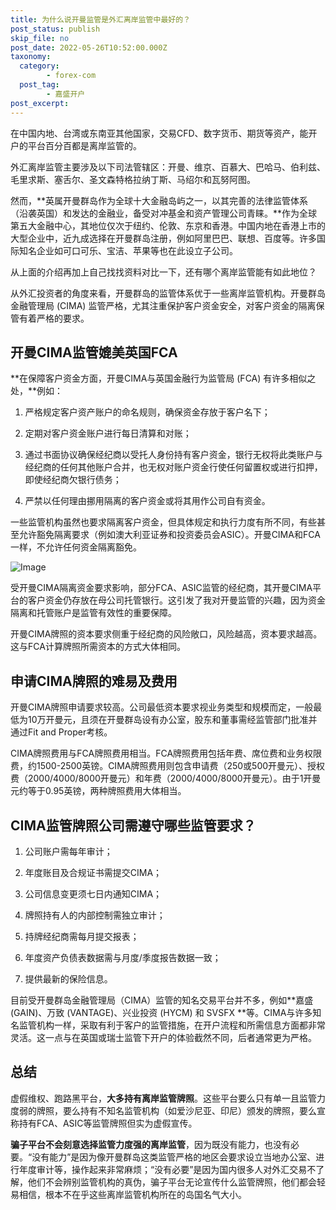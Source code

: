 ```yaml
---
title: 为什么说开曼监管是外汇离岸监管中最好的？
post_status: publish
skip_file: no
post_date: 2022-05-26T10:52:00.000Z
taxonomy:
  category:
        - forex-com
  post_tag:
        - 嘉盛开户
post_excerpt: 
---
```

在中国内地、台湾或东南亚其他国家，交易CFD、数字货币、期货等资产，能开户的平台百分百都是离岸监管的。

外汇离岸监管主要涉及以下司法管辖区：开曼、维京、百慕大、巴哈马、伯利兹、毛里求斯、塞舌尔、圣文森特格拉纳丁斯、马绍尔和瓦努阿图。

然而，**英属开曼群岛作为全球十大金融岛屿之一，以其完善的法律监管体系（沿袭英国）和发达的金融业，备受对冲基金和资产管理公司青睐。**作为全球第五大金融中心，其地位仅次于纽约、伦敦、东京和香港。中国内地在香港上市的大型企业中，近九成选择在开曼群岛注册，例如阿里巴巴、联想、百度等。许多国际知名企业如可口可乐、宝洁、苹果等也在此设立子公司。

从上面的介绍再加上自己找找资料对比一下，还有哪个离岸监管能有如此地位？

从外汇投资者的角度来看，开曼群岛的监管体系优于一些离岸监管机构。开曼群岛金融管理局 (CIMA) 监管严格，尤其注重保护客户资金安全，对客户资金的隔离保管有着严格的要求。

## 开曼CIMA监管媲美英国FCA

**在保障客户资金方面，开曼CIMA与英国金融行为监管局 (FCA) 有许多相似之处，**例如：

1. 严格规定客户资产账户的命名规则，确保资金存放于客户名下；

1. 定期对客户资金账户进行每日清算和对账；

1. 通过书面协议确保经纪商以受托人身份持有客户资金，银行无权将此类账户与经纪商的任何其他账户合并，也无权对账户资金行使任何留置权或进行扣押，即使经纪商欠银行债务；

1. 严禁以任何理由挪用隔离的客户资金或将其用作公司自有资金。

一些监管机构虽然也要求隔离客户资金，但具体规定和执行力度有所不同，有些甚至允许豁免隔离要求（例如澳大利亚证券和投资委员会ASIC）。开曼CIMA和FCA一样，不允许任何资金隔离豁免。

![Image](https://prod-files-secure.s3.us-west-2.amazonaws.com/39ed1227-6d7d-4570-be36-9ccd4a2c4241/bd849744-3fcb-4a37-8312-357962c8f065/image.png?X-Amz-Algorithm=AWS4-HMAC-SHA256&X-Amz-Content-Sha256=UNSIGNED-PAYLOAD&X-Amz-Credential=ASIAZI2LB466ZIAGQRXZ%2F20250201%2Fus-west-2%2Fs3%2Faws4_request&X-Amz-Date=20250201T041352Z&X-Amz-Expires=3600&X-Amz-Security-Token=IQoJb3JpZ2luX2VjEMT%2F%2F%2F%2F%2F%2F%2F%2F%2F%2FwEaCXVzLXdlc3QtMiJIMEYCIQC1gUSpQUj%2B4zl4RQga0gZJDGbZMyUjOBGECwv%2BL1S3XQIhANWOc3KCBgHVeTfWpJ1xiG5KSH6KufgbE4EbqMHZjcAXKogECMz%2F%2F%2F%2F%2F%2F%2F%2F%2F%2FwEQABoMNjM3NDIzMTgzODA1Igyma6eUtva7XAyI8%2BMq3AN52kOm3o8Oz2B6CL%2BSZKoPd7yq4MXqXGDOD1RGn3RJEqU3VsvW%2BlG2BCJMPklCxsVptr7GKLWt6ubinjRQi2pA7X%2BuMOvkjLPlkQZkR%2FFqEyX3IhLSx%2Fo49LmE7YuXzL7lAN8Upho8w7F3clk6j95rO7iXgHVF1z%2F6BKH7%2FlQelD0yszgEc9pC3SQnZkOup5FqmS1QCKsh5%2Bu0e0m75ZlMam1oRVQebrVNg6Y372W8Wwh6%2FttSTcLQPCQ0UoeAxS9RZo5Ok6HGRMqW%2BmHROmDZGp%2FEH9%2B1I7Viw8GYV0DbOlRqB9qV4gpBNvCCq6BlAYScVQ%2F46kPxGf4wggIdwM%2BeXr%2FNf0DFgh9ZJvpz4qJvjAMdZOcIsfXyFyG7rKbesnpNh0GcFi%2BKCA%2FDhhhpVZ3MbWNvGSNwwxtp8vExSYgJwDPXpAw5Q5WQKL%2BCRqKc3P3S6PsA2domSDc0b6sCv%2FTJgM5Lm5mnF2RlWFmOx0iUgmsmV5Dh2phDnhzDyrZpFhSnKVK6u95uKJbCXra5135fy57oCIyuNL2dLQqWeYZPa7tH3NJGGz%2BvaW4c1qbEAd1FCyQSsBqy5gJW%2FBn6Wzgkza7oP3mt6nOsrLv429jhZFa%2FYT%2BSmXSerByi%2BTDIpfa8BjqkARXwB3q9ihk71FEXTr2DY9bJCZq9aG%2B8BbhZv7MZmaoAYRkYE4mCekCw1daFhYQKjcatVU6uNUvJUHizXSNEv6wTLR%2FlnP98FESRen3qnARZSkFddjrQK9RYBHH%2BdW%2BW2tF3NoVtH%2FANf327O59dMnU2vc8Da1n2J1q4TE844vDsWIbwzNSqghgivGbBdDF77xjVxxV81fz9aYAX0P4N0TxxO%2FMm&X-Amz-Signature=a355a799339a5380421c158c7ce0dc8f9f0d282dcdd175ee352d039d90d26838&X-Amz-SignedHeaders=host&x-id=GetObject)

受开曼CIMA隔离资金要求影响，部分FCA、ASIC监管的经纪商，其开曼CIMA平台的客户资金仍存放在母公司托管银行。这引发了我对开曼监管的兴趣，因为资金隔离和托管账户是监管有效性的重要保障。

开曼CIMA牌照的资本要求侧重于经纪商的风险敞口，风险越高，资本要求越高。这与FCA计算牌照所需资本的方式大体相同。

## **申请CIMA牌照的难易及费用**

开曼CIMA牌照申请要求较高。公司最低资本要求视业务类型和规模而定，一般最低为10万开曼元，且须在开曼群岛设有办公室，股东和董事需经监管部门批准并通过Fit and Proper考核。

CIMA牌照费用与FCA牌照费用相当。FCA牌照费用包括年费、席位费和业务权限费，约1500-2500英镑。CIMA牌照费用则包含申请费（250或500开曼元）、授权费（2000/4000/8000开曼元）和年费（2000/4000/8000开曼元）。由于1开曼元约等于0.95英镑，两种牌照费用大体相当。

## CIMA监管牌照公司需遵守哪些监管要求？

1. 公司账户需每年审计；

1. 年度账目及合规证书需提交CIMA；

1. 公司信息变更须七日内通知CIMA；

1. 牌照持有人的内部控制需独立审计；

1. 持牌经纪商需每月提交报表；

1. 年度资产负债表数据需与月度/季度报告数据一致；

1. 提供最新的保险信息。

目前受开曼群岛金融管理局（CIMA）监管的知名交易平台并不多，例如**嘉盛 (GAIN)、万致 (VANTAGE)、兴业投资 (HYCM) 和 SVSFX **等。CIMA与许多知名监管机构一样，采取有利于客户的监管措施，在开户流程和所需信息方面都非常灵活。这一点与在英国或瑞士监管下开户的体验截然不同，后者通常更为严格。

## 总结

虚假维权、跑路黑平台，**大多持有离岸监管牌照**。这些平台要么只有单一且监管力度弱的牌照，要么持有不知名监管机构（如爱沙尼亚、印尼）颁发的牌照，要么宣称持有FCA、ASIC等监管牌照但实为虚假宣传。

**骗子平台不会刻意选择监管力度强的离岸监管**，因为既没有能力，也没有必要。“没有能力”是因为像开曼群岛这类监管严格的地区会要求设立当地办公室、进行年度审计等，操作起来非常麻烦；“没有必要”是因为国内很多人对外汇交易不了解，他们不会辨别监管机构的真伪，骗子平台无论宣传什么监管牌照，他们都会轻易相信，根本不在乎这些离岸监管机构所在的岛国名气大小。